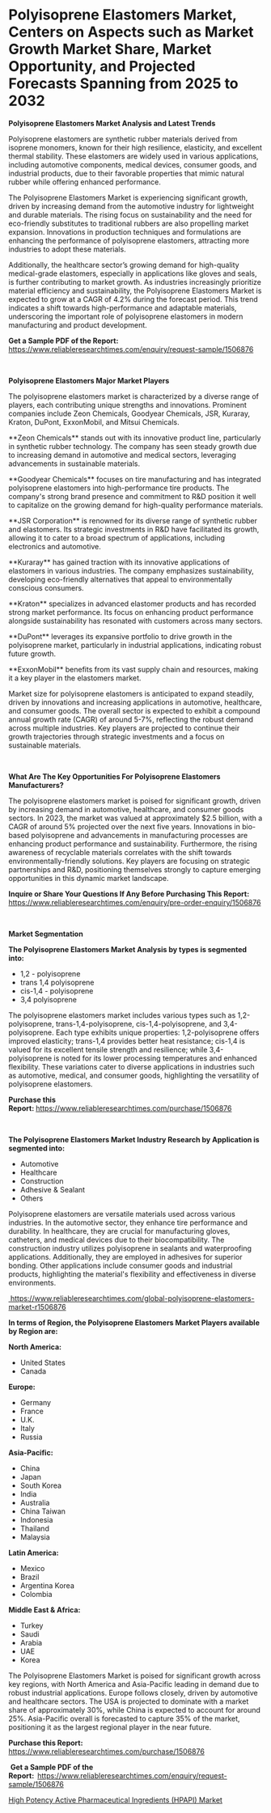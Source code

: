 <p><h1>Polyisoprene Elastomers Market, Centers on Aspects such as Market Growth Market Share, Market Opportunity, and Projected Forecasts Spanning from 2025 to 2032</h1></p><p><strong>Polyisoprene Elastomers Market Analysis and Latest Trends</strong></p>
<p><p>Polyisoprene elastomers are synthetic rubber materials derived from isoprene monomers, known for their high resilience, elasticity, and excellent thermal stability. These elastomers are widely used in various applications, including automotive components, medical devices, consumer goods, and industrial products, due to their favorable properties that mimic natural rubber while offering enhanced performance.</p><p>The Polyisoprene Elastomers Market is experiencing significant growth, driven by increasing demand from the automotive industry for lightweight and durable materials. The rising focus on sustainability and the need for eco-friendly substitutes to traditional rubbers are also propelling market expansion. Innovations in production techniques and formulations are enhancing the performance of polyisoprene elastomers, attracting more industries to adopt these materials.</p><p>Additionally, the healthcare sector’s growing demand for high-quality medical-grade elastomers, especially in applications like gloves and seals, is further contributing to market growth. As industries increasingly prioritize material efficiency and sustainability, the Polyisoprene Elastomers Market is expected to grow at a CAGR of 4.2% during the forecast period. This trend indicates a shift towards high-performance and adaptable materials, underscoring the important role of polyisoprene elastomers in modern manufacturing and product development.</p></p>
<p><strong>Get a Sample PDF of the Report:&nbsp;</strong> <a href="https://www.reliableresearchtimes.com/enquiry/request-sample/1506876?utm_campaign=2464&utm_medium=2&utm_source=Github&utm_content=ia&utm_term=23032025&utm_id=polyisoprene-elastomers">https://www.reliableresearchtimes.com/enquiry/request-sample/1506876</a></p>
<p>&nbsp;</p>
<p><strong>Polyisoprene Elastomers Major Market Players</strong></p>
<p><p>The polyisoprene elastomers market is characterized by a diverse range of players, each contributing unique strengths and innovations. Prominent companies include Zeon Chemicals, Goodyear Chemicals, JSR, Kuraray, Kraton, DuPont, ExxonMobil, and Mitsui Chemicals.</p><p>**Zeon Chemicals** stands out with its innovative product line, particularly in synthetic rubber technology. The company has seen steady growth due to increasing demand in automotive and medical sectors, leveraging advancements in sustainable materials. </p><p>**Goodyear Chemicals** focuses on tire manufacturing and has integrated polyisoprene elastomers into high-performance tire products. The company's strong brand presence and commitment to R&D position it well to capitalize on the growing demand for high-quality performance materials.</p><p>**JSR Corporation** is renowned for its diverse range of synthetic rubber and elastomers. Its strategic investments in R&D have facilitated its growth, allowing it to cater to a broad spectrum of applications, including electronics and automotive.</p><p>**Kuraray** has gained traction with its innovative applications of elastomers in various industries. The company emphasizes sustainability, developing eco-friendly alternatives that appeal to environmentally conscious consumers.</p><p>**Kraton** specializes in advanced elastomer products and has recorded strong market performance. Its focus on enhancing product performance alongside sustainability has resonated with customers across many sectors.</p><p>**DuPont** leverages its expansive portfolio to drive growth in the polyisoprene market, particularly in industrial applications, indicating robust future growth.</p><p>**ExxonMobil** benefits from its vast supply chain and resources, making it a key player in the elastomers market.</p><p>Market size for polyisoprene elastomers is anticipated to expand steadily, driven by innovations and increasing applications in automotive, healthcare, and consumer goods. The overall sector is expected to exhibit a compound annual growth rate (CAGR) of around 5-7%, reflecting the robust demand across multiple industries. Key players are projected to continue their growth trajectories through strategic investments and a focus on sustainable materials.</p></p>
<p>&nbsp;</p>
<p><strong>What Are The Key Opportunities For Polyisoprene Elastomers Manufacturers?</strong></p>
<p><p>The polyisoprene elastomers market is poised for significant growth, driven by increasing demand in automotive, healthcare, and consumer goods sectors. In 2023, the market was valued at approximately $2.5 billion, with a CAGR of around 5% projected over the next five years. Innovations in bio-based polyisoprene and advancements in manufacturing processes are enhancing product performance and sustainability. Furthermore, the rising awareness of recyclable materials correlates with the shift towards environmentally-friendly solutions. Key players are focusing on strategic partnerships and R&D, positioning themselves strongly to capture emerging opportunities in this dynamic market landscape.</p></p>
<p><strong>Inquire or Share Your Questions If Any Before Purchasing This Report:</strong> <a href="https://www.reliableresearchtimes.com/enquiry/pre-order-enquiry/1506876?utm_campaign=2464&utm_medium=2&utm_source=Github&utm_content=ia&utm_term=23032025&utm_id=polyisoprene-elastomers">https://www.reliableresearchtimes.com/enquiry/pre-order-enquiry/1506876</a></p>
<p>&nbsp;</p>
<p><strong>Market Segmentation</strong></p>
<p><strong>The Polyisoprene Elastomers Market Analysis by types is segmented into:</strong></p>
<p><ul><li>1,2 - polyisoprene</li><li>trans 1,4 polyisoprene</li><li>cis-1,4 - polyisoprene</li><li>3,4 polyisoprene</li></ul></p>
<p><p>The polyisoprene elastomers market includes various types such as 1,2-polyisoprene, trans-1,4-polyisoprene, cis-1,4-polyisoprene, and 3,4-polyisoprene. Each type exhibits unique properties: 1,2-polyisoprene offers improved elasticity; trans-1,4 provides better heat resistance; cis-1,4 is valued for its excellent tensile strength and resilience; while 3,4-polyisoprene is noted for its lower processing temperatures and enhanced flexibility. These variations cater to diverse applications in industries such as automotive, medical, and consumer goods, highlighting the versatility of polyisoprene elastomers.</p></p>
<p><strong>Purchase this Report:&nbsp;</strong><a href="https://www.reliableresearchtimes.com/purchase/1506876?utm_campaign=2464&utm_medium=2&utm_source=Github&utm_content=ia&utm_term=23032025&utm_id=polyisoprene-elastomers">https://www.reliableresearchtimes.com/purchase/1506876</a></p>
<p>&nbsp;</p>
<p><strong>The Polyisoprene Elastomers Market Industry Research by Application is segmented into:</strong></p>
<p><ul><li>Automotive</li><li>Healthcare</li><li>Construction</li><li>Adhesive & Sealant</li><li>Others</li></ul></p>
<p><p>Polyisoprene elastomers are versatile materials used across various industries. In the automotive sector, they enhance tire performance and durability. In healthcare, they are crucial for manufacturing gloves, catheters, and medical devices due to their biocompatibility. The construction industry utilizes polyisoprene in sealants and waterproofing applications. Additionally, they are employed in adhesives for superior bonding. Other applications include consumer goods and industrial products, highlighting the material's flexibility and effectiveness in diverse environments.</p></p>
<p><a href="https://www.reliableresearchtimes.com/global-polyisoprene-elastomers-market-r1506876?utm_campaign=2464&utm_medium=2&utm_source=Github&utm_content=ia&utm_term=23032025&utm_id=polyisoprene-elastomers">&nbsp;https://www.reliableresearchtimes.com/global-polyisoprene-elastomers-market-r1506876</a></p>
<p><strong>In terms of Region, the Polyisoprene Elastomers Market Players available by Region are:</strong></p>
<p>
    <p> <strong> North America: </strong>
        <ul>
            <li>United States</li>
            <li>Canada</li>
        </ul>
        </p> 
    <p> <strong> Europe: </strong>
        <ul>
            <li>Germany</li>
            <li>France</li>
            <li>U.K.</li>
            <li>Italy</li>
            <li>Russia</li>
        </ul>
        </p> 
    <p> <strong> Asia-Pacific: </strong>
        <ul>
            <li>China</li>
            <li>Japan</li>
            <li>South Korea</li>
            <li>India</li>
            <li>Australia</li>
            <li>China Taiwan</li>
            <li>Indonesia</li>
            <li>Thailand</li>
            <li>Malaysia</li>
        </ul>
        </p> 
    <p> <strong> Latin America: </strong>
        <ul>
            <li>Mexico</li>
            <li>Brazil</li>
            <li>Argentina Korea</li>
            <li>Colombia</li>
        </ul>
        </p> 
    <p> <strong> Middle East & Africa: </strong>
        <ul>
            <li>Turkey</li>
            <li>Saudi</li>
            <li>Arabia</li>
            <li>UAE</li>
            <li>Korea</li>
        </ul>
    </p>
    </p>
<p><p>The Polyisoprene Elastomers Market is poised for significant growth across key regions, with North America and Asia-Pacific leading in demand due to robust industrial applications. Europe follows closely, driven by automotive and healthcare sectors. The USA is projected to dominate with a market share of approximately 30%, while China is expected to account for around 25%. Asia-Pacific overall is forecasted to capture 35% of the market, positioning it as the largest regional player in the near future.</p></p>
<p><strong>Purchase this Report: </strong><a href="https://www.reliableresearchtimes.com/purchase/1506876?utm_campaign=2464&utm_medium=2&utm_source=Github&utm_content=ia&utm_term=23032025&utm_id=polyisoprene-elastomers">https://www.reliableresearchtimes.com/purchase/1506876</a></p>
<p>&nbsp;<strong>Get a Sample PDF of the Report:&nbsp;&nbsp;</strong><a href="https://www.reliableresearchtimes.com/enquiry/request-sample/1506876?utm_campaign=2464&utm_medium=2&utm_source=Github&utm_content=ia&utm_term=23032025&utm_id=polyisoprene-elastomers">https://www.reliableresearchtimes.com/enquiry/request-sample/1506876</a></p>
<p><strong></strong></p>
<p><p><a href="https://github.com/bolalfredia7777/Market-Research-Report-List-1/blob/main/high-potency-active-pharmaceutical-ingredients-hpapi-market.md?utm_campaign=2464&utm_medium=2&utm_source=Github&utm_content=ia&utm_term=23032025&utm_id=polyisoprene-elastomers">High Potency Active Pharmaceutical Ingredients (HPAPI) Market</a></p></p>